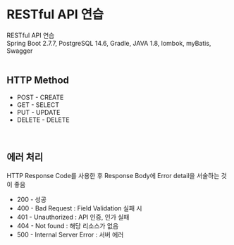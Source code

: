 # RESTful API 연습
RESTful API 연습<br />
Spring Boot 2.7.7, PostgreSQL 14.6, Gradle, JAVA 1.8, lombok, myBatis, Swagger
<br />
<br />

## HTTP Method
<ul>
  <li>POST - CREATE</li>
  <li>GET - SELECT</li>
  <li>PUT - UPDATE</li>
  <li>DELETE - DELETE</li>
</ul>
<br />

## 에러 처리
HTTP Response Code를 사용한 후 Response Body에 Error detail을 서술하는 것이 좋음
<ul>
  <li>200 - 성공</li>
  <li>400 - Bad Request : Field Validation 실패 시</li>
  <li>401 - Unauthorized : API 인증, 인가 실패</li>
  <li>404 - Not found : 해당 리소스가 없음</li>
  <li>500 - Internal Server Error : 서버 에러</li>
</ul>
